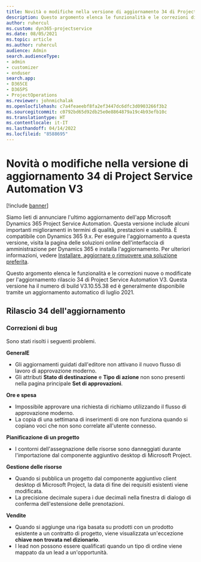 ```yaml
---
title: Novità o modifiche nella versione di aggiornamento 34 di Project Service Automation V3
description: Questo argomento elenca le funzionalità e le correzioni disponibili nella versione di aggiornamento 34 di Project Service Automation V3.
author: ruhercul
ms.custom: dyn365-projectservice
ms.date: 08/05/2021
ms.topic: article
ms.author: ruhercul
audience: Admin
search.audienceType:
- admin
- customizer
- enduser
search.app:
- D365CE
- D365PS
- ProjectOperations
ms.reviewer: johnmichalak
ms.openlocfilehash: c7a4feaeebf8fa2ef3447dc6dfc3d0903266f3b2
ms.sourcegitcommit: c0792bd65d92db25e0e8864879a19c4b93efb10c
ms.translationtype: HT
ms.contentlocale: it-IT
ms.lasthandoff: 04/14/2022
ms.locfileid: "8588695"
---
```

# <a name="whats-new-or-changed-in-project-service-automation-update-release-34-v3"></a>Novità o modifiche nella versione di aggiornamento 34 di Project Service Automation V3

[!include [banner](../includes/psa-now-project-operations.md)]

Siamo lieti di annunciare l'ultimo aggiornamento dell'app Microsoft Dynamics 365 Project Service Automation. Questa versione include alcuni importanti miglioramenti in termini di qualità, prestazioni e usabilità. È compatibile con Dynamics 365 9.x. Per eseguire l'aggiornamento a questa versione, visita la pagina delle soluzioni online dell'interfaccia di amministrazione per Dynamics 365 e installa l'aggiornamento. Per ulteriori informazioni, vedere [Installare, aggiornare o rimuovere una soluzione preferita](/power-platform/admin/install-remove-preferred-solution).

Questo argomento elenca le funzionalità e le correzioni nuove o modificate per l'aggiornamento rilascio 34 di Project Service Automation V3. Questa versione ha il numero di build V3.10.55.38 ed è generalmente disponibile tramite un aggiornamento automatico di luglio 2021.

## <a name="update-release-34"></a>Rilascio 34 dell'aggiornamento

### <a name="bug-fixes"></a>Correzioni di bug
Sono stati risolti i seguenti problemi.

**GeneralE**

- Gli aggiornamenti guidati dall'editore non attivano il nuovo flusso di lavoro di approvazione moderno.
- Gli attributi **Stato di destinazione** e **Tipo di azione** non sono presenti nella pagina principale **Set di approvazioni**.

**Ore e spesa**

- Impossibile approvare una richiesta di richiamo utilizzando il flusso di approvazione moderno.
- La copia di una settimana di inserimenti di ore non funziona quando si copiano voci che non sono correlate all'utente connesso.

**Pianificazione di un progetto**

- I contorni dell'assegnazione delle risorse sono danneggiati durante l'importazione dal componente aggiuntivo desktop di Microsoft Project.

**Gestione delle risorse**

- Quando si pubblica un progetto dal componente aggiuntivo client desktop di Microsoft Project, la data di fine dei requisiti esistenti viene modificata.
- La precisione decimale supera i due decimali nella finestra di dialogo di conferma dell'estensione delle prenotazioni.

**Vendite**

- Quando si aggiunge una riga basata su prodotti con un prodotto esistente a un contratto di progetto, viene visualizzata un'eccezione **chiave non trovata nel dizionario**.
- I lead non possono essere qualificati quando un tipo di ordine viene mappato da un lead a un'opportunità.

